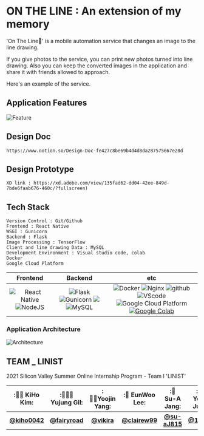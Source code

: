 # ON THE LINE : An extension of my memory

'On The Line📸' is a mobile automation service that changes an image to the line drawing. 

If you give photos to the service, you can print new photos turned into line drawing. Also you can keep the converted images in the application and share it with friends allowed to approach. 

Here's an example of the service.
 



## Application Features
![Feature](https://user-images.githubusercontent.com/85851785/126907695-69653e61-2bc7-4641-b2ca-75c25993b656.png)


## Design Doc
    https://www.notion.so/Design-Doc-fe427c8be69b4d4d8da287575667e28d
    
    
## Design Prototype
    XD link : https://xd.adobe.com/view/135fad62-dd04-42ee-849d-7bde6faab676-460c/?fullscreen)
    

## Tech Stack
    Version Control : Git/Github
    Frontend : React Native
    WSGI : Gunicorn
    Backend : Flask
    Image Processing : TensorFlow
    Client and line drawing Data : MySQL
    Development Environment : Visual studio code, colab
    Docker
    Google Cloud Platform
   
    
|         Frontend         |      Backend      |         etc          |
| :----------------------: | :---------------: | :------------------: |
| <img alt="React Native" src="https://img.shields.io/badge/react_native-%2320232a.svg?style=for-the-badge&logo=react&logoColor=%2361DAFB"/> <img alt="NodeJS" src="https://img.shields.io/badge/node.js-%2343853D.svg?style=for-the-badge&logo=node-dot-js&logoColor=white"/> | ![Flask](https://img.shields.io/badge/flask-v1.1.2-green?logo=flask) ![Gunicorn](https://img.shields.io/badge/gunicorn-v20.0.4-darkgreen?logo=gunicorn) <img src="https://img.shields.io/badge/MongoDB-47A248?style=flat-square&logo=MongoDB&logoColor=white"/> ![MySQL](https://img.shields.io/badge/mysql-v4.2.11-blue?logo=mysql) | ![Docker](https://img.shields.io/badge/docker-v20.10.2-blue?logo=docker) ![Nginx](https://img.shields.io/badge/Nginx-v1.14.0-brightgreen?logo=nginx) ![github](https://img.shields.io/badge/github-gray?logo=github) ![VScode](https://img.shields.io/badge/VScode-v1.52.1-blue?logo=visual-studio-code) ![Google Cloud Platform](https://img.shields.io/badge/Google_Cloud_Platform-VM_instance-red?logo=gcp) [![Google Colab](https://colab.research.google.com/assets/colab-badge.svg)](https://colab.research.google.com/github/Naereen/badges)|



### Application Architecture
![Architecture](https://user-images.githubusercontent.com/85851785/126907704-d746eaec-f982-47ac-8b33-80efea2e4209.png)


 ## TEAM _ LINIST
  
  2021 Silicon Valley Summer Online Internship Program - Team I 'LINIST'
  
  |:👩‍💻 KiHo Kim:|:🕵🏼‍♀️ Yujung Gil:|:🚣‍♂️Yoojin Yang:|:🙋 EunWoo Lee:|:👩 Su-A Jang:|:🧙‍♂️ Yelim Jung:|
|:------:|:------:|:------:|:------:|:------:|:------:|
|**[@kiho0042](https://github.com/kiho0042)**|**[@fairyroad](https://github.com/fairyroad)**|**[@vikira](https://github.com/vikira)**|**[@clairew99](https://github.com/clairew99)**|**[@su-aJ815](https://github.com/su-aJ815)**|**[@118dg](https://github.com/118dg)**|
 
